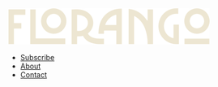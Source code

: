  
  
  <a href="#main-menu" class="menu-toggle">
    <span class="fa fa-bars"></span>
  </a>
  
  <img id="logo" src="/assets/images/florango-logo.svg"/>
  
  <nav id="main-menu" class="main-menu">
    <a href="#main-menu-toggle" class="menu-close">
      <span class="fa fa-close"></span>
    </a>
    <ul>
      <li><a href="#subscriptions">Subscribe</a></li>
      <li><a href="#who-we-are">About</a></li>
      <li><a href="mailto:hey@florango.com">Contact</a></li>      
    </ul>
  </nav>
  <a href="#main-menu-toggle" class="backdrop" hidden></a>  


